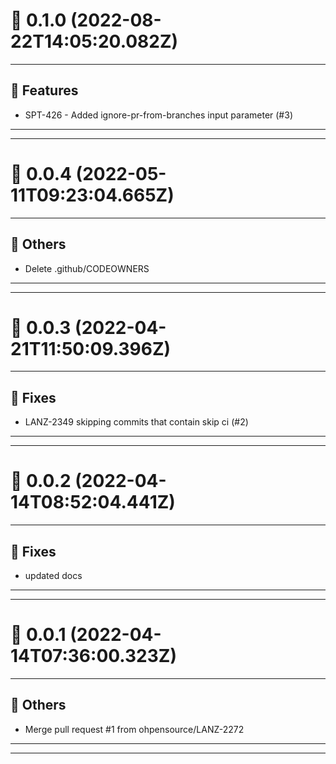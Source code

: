 # :confetti_ball: 0.1.0 (2022-08-22T14:05:20.082Z)
- - -
## :hammer: Features
* SPT-426 - Added ignore-pr-from-branches input parameter (#3)
- - -
- - -
# :confetti_ball: 0.0.4 (2022-05-11T09:23:04.665Z)
- - -
## :newspaper: Others
* Delete .github/CODEOWNERS
- - -
- - -
# :confetti_ball: 0.0.3 (2022-04-21T11:50:09.396Z)
- - -
## :bug: Fixes
* LANZ-2349 skipping commits that contain skip ci (#2)
- - -
- - -
# :confetti_ball: 0.0.2 (2022-04-14T08:52:04.441Z)
- - -
## :bug: Fixes
* updated docs
- - -
- - -
# :confetti_ball: 0.0.1 (2022-04-14T07:36:00.323Z)
- - -
## :newspaper: Others
* Merge pull request #1 from ohpensource/LANZ-2272
- - -
- - -
